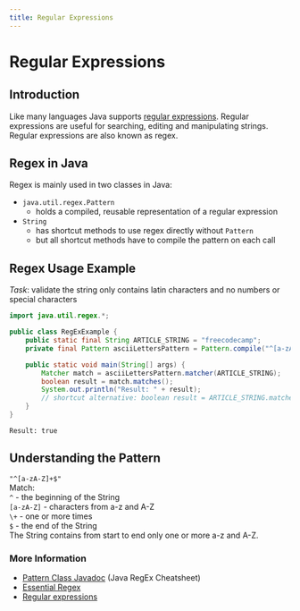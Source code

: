 ```yaml
---
title: Regular Expressions
---
```

# Regular Expressions

## Introduction
Like many languages Java supports [regular expressions](https://en.wikipedia.org/wiki/Regular_expression).
Regular expressions are useful for searching, editing and manipulating strings. Regular expressions are also known as regex.

## Regex in Java
Regex is mainly used in two classes in Java:
- `java.util.regex.Pattern`
  - holds a compiled, reusable representation of a regular expression
- `String`
  - has shortcut methods to use regex directly without `Pattern`
  - but all shortcut methods have to compile the pattern on each call


## Regex Usage Example
*Task*: validate the string only contains latin characters and no numbers or special characters
```java
import java.util.regex.*;

public class RegExExample {
    public static final String ARTICLE_STRING = "freecodecamp";
    private final Pattern asciiLettersPattern = Pattern.compile("^[a-zA-Z]+$");

    public static void main(String[] args) {
        Matcher match = asciiLettersPattern.matcher(ARTICLE_STRING);  
        boolean result = match.matches();  
        System.out.println("Result: " + result);
        // shortcut alternative: boolean result = ARTICLE_STRING.matches("^[a-zA-Z]+$");
    }
}
```

```
Result: true
```

## Understanding the Pattern
`"^[a-zA-Z]+$"`  
Match:  
`^` - the beginning of the String  
`[a-zA-Z]` - characters from a-z and A-Z  
`\+` - one or more times  
`$` - the end of the String  
The String contains from start to end only one or more a-z and A-Z.


### More Information
- [Pattern Class Javadoc](https://docs.oracle.com/javase/10/docs/api/java/util/regex/Pattern.html) (Java RegEx Cheatsheet)
- [Essential Regex](https://docs.oracle.com/javase/tutorial/essential/regex/)
- [Regular expressions](https://en.wikipedia.org/wiki/Regular_expression)
